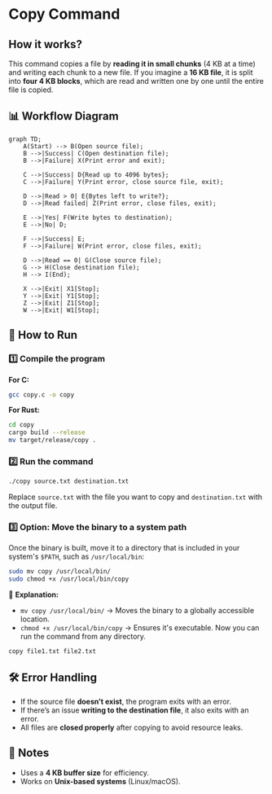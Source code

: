 # Copy Command

## How it works?
This command copies a file by **reading it in small chunks** (4 KB at a time) and writing each chunk to a new file. If you imagine a **16 KB file**, it is split into **four 4 KB blocks**, which are read and written one by one until the entire file is copied.

## 📊 Workflow Diagram
```mermaid
graph TD;
    A(Start) --> B(Open source file);
    B -->|Success| C(Open destination file);
    B -->|Failure| X(Print error and exit);
    
    C -->|Success| D{Read up to 4096 bytes};
    C -->|Failure| Y(Print error, close source file, exit);
    
    D -->|Read > 0| E{Bytes left to write?};
    D -->|Read failed| Z(Print error, close files, exit);
    
    E -->|Yes| F(Write bytes to destination);
    E -->|No| D;
    
    F -->|Success| E;
    F -->|Failure| W(Print error, close files, exit);
    
    D -->|Read == 0| G(Close source file);
    G --> H(Close destination file);
    H --> I(End);

    X -->|Exit| X1[Stop];
    Y -->|Exit| Y1[Stop];
    Z -->|Exit| Z1[Stop];
    W -->|Exit| W1[Stop];
```

## 🚀 How to Run
### 1️⃣ Compile the program

**For C:**
```sh
gcc copy.c -o copy
```
**For Rust:**
```sh
cd copy
cargo build --release
mv target/release/copy .
```

### 2️⃣ Run the command
```sh
./copy source.txt destination.txt
```

Replace `source.txt` with the file you want to copy and `destination.txt` with the output file.

### 3️⃣ Option: Move the binary to a system path
Once the binary is built, move it to a directory that is included in your system's `$PATH`, such as `/usr/local/bin`:
```sh
sudo mv copy /usr/local/bin/
sudo chmod +x /usr/local/bin/copy
```
📌 **Explanation:**

- `mv copy /usr/local/bin/` → Moves the binary to a globally accessible location.
- `chmod +x /usr/local/bin/copy` → Ensures it's executable.
Now you can run the command from any directory.
```sh
copy file1.txt file2.txt
```

## 🛠 Error Handling
- If the source file **doesn’t exist**, the program exits with an error.
- If there’s an issue **writing to the destination file**, it also exits with an error.
- All files are **closed properly** after copying to avoid resource leaks.

## 📌 Notes
- Uses a **4 KB buffer size** for efficiency.
- Works on **Unix-based systems** (Linux/macOS).

